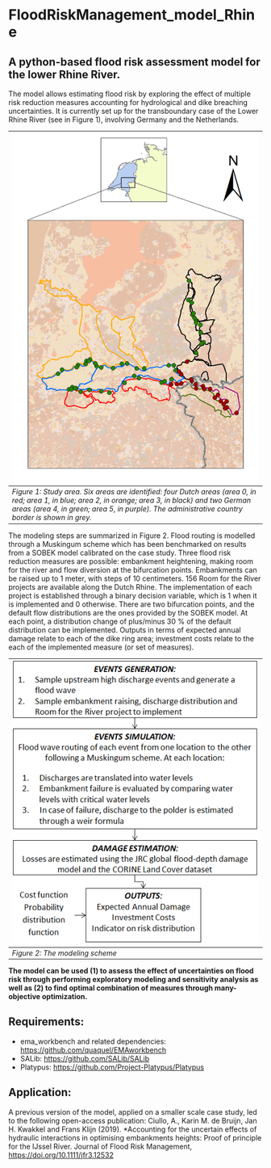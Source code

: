 # FloodRiskManagement_model_Rhine
## A python-based flood risk assessment model for the lower Rhine River.
The model allows estimating flood risk by exploring the effect of multiple risk reduction measures accounting for hydrological and dike breaching uncertainties. It is currently set up for the transboundary case of the Lower Rhine River (see in Figure 1), involving Germany and the Netherlands.

|<img src="figs/Rhine.png" width="600"/>|
| ------------- |
| *Figure 1: Study area. Six areas are identified: four Dutch areas (area 0, in red; area 1, in blue; area 2, in orange; area 3, in black) and two German areas (area 4, in green; area 5, in purple). The administrative country border is shown in grey.*          |

The modeling steps are summarized in Figure 2. Flood routing is modelled through a Muskingum scheme which has been benchmarked on results from a SOBEK model calibrated on the case study. Three flood risk reduction measures are possible: embankment heightening, making room for the river and flow diversion at the bifurcation points. Embankments can be raised up to 1 meter, with steps of 10 centimeters. 156 Room for the River projects are available along the Dutch Rhine. The implementation of each project is established through a binary decision variable, which is 1 when it is implemented and 0 otherwise. There are two bifurcation points, and the default flow distributions are the ones provided by the SOBEK model. At each point, a distribution change of plus/minus 30 % of the default distribution can be implemented. 
Outputs in terms of expected annual damage relate to each of the dike ring area; investment costs relate to the each of the implemented measure (or set of measures).

|<img src="figs/model_scheme.png" width="600"/>|
| ------------- |
| *Figure 2: The modeling scheme*  |

**The model can be used (1) to assess the effect of uncertainties on flood risk through performing exploratory modeling and sensitivity analysis as well as (2) to find optimal combination of measures through many-objective optimization.**

## Requirements:
- ema_workbench and related dependencies: https://github.com/quaquel/EMAworkbench
- SALib: https://github.com/SALib/SALib
- Platypus: https://github.com/Project-Platypus/Platypus

## Application:
A previous version of the model, applied on a smaller scale case study, led to the following open-access publication:
Ciullo, A., Karin M. de Bruijn, Jan H. Kwakkel and Frans Klijn (2019). *Accounting for the uncertain effects of hydraulic interactions in optimising embankments heights: Proof of principle for the IJssel River. Journal of Flood Risk Management, https://doi.org/10.1111/jfr3.12532
